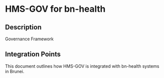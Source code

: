 # HMS-GOV for bn-health

## Description

Governance Framework

## Integration Points

This document outlines how HMS-GOV is integrated with bn-health systems in Brunei.
